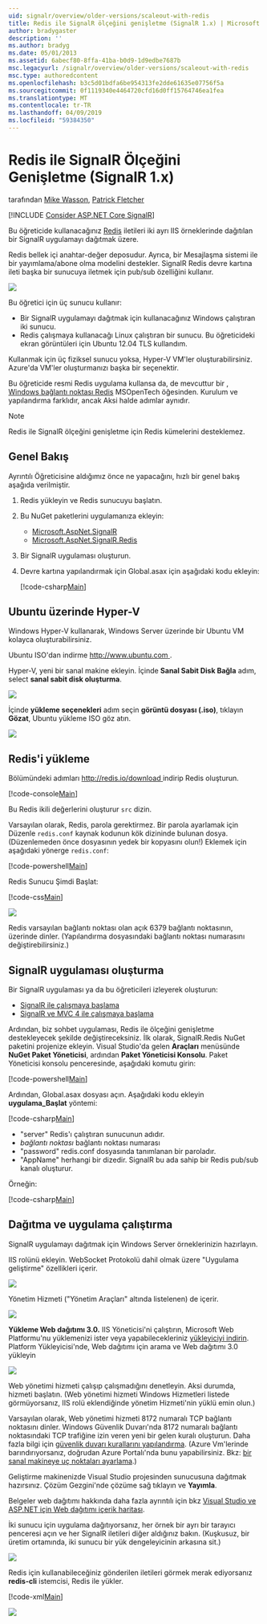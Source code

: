 ```yaml
---
uid: signalr/overview/older-versions/scaleout-with-redis
title: Redis ile SignalR ölçeğini genişletme (SignalR 1.x) | Microsoft Docs
author: bradygaster
description: ''
ms.author: bradyg
ms.date: 05/01/2013
ms.assetid: 6abecf80-8ffa-41ba-b0d9-1d9edbe7687b
msc.legacyurl: /signalr/overview/older-versions/scaleout-with-redis
msc.type: authoredcontent
ms.openlocfilehash: b3c5d01bdfa6be954313fe2dde61635e07756f5a
ms.sourcegitcommit: 0f1119340e4464720cfd16d0ff15764746ea1fea
ms.translationtype: MT
ms.contentlocale: tr-TR
ms.lasthandoff: 04/09/2019
ms.locfileid: "59384350"
---
```

# <a name="signalr-scaleout-with-redis-signalr-1x"></a>Redis ile SignalR Ölçeğini Genişletme (SignalR 1.x)

tarafından [Mike Wasson](https://github.com/MikeWasson), [Patrick Fletcher](https://github.com/pfletcher)

[!INCLUDE [Consider ASP.NET Core SignalR](~/includes/signalr/signalr-version-disambiguation.md)]

Bu öğreticide kullanacağınız [Redis](http://redis.io/) iletileri iki ayrı IIS örneklerinde dağıtılan bir SignalR uygulamayı dağıtmak üzere.

Redis bellek içi anahtar-değer deposudur. Ayrıca, bir Mesajlaşma sistemi ile bir yayımlama/abone olma modelini destekler. SignalR Redis devre kartına ileti başka bir sunucuya iletmek için pub/sub özelliğini kullanır.

![](scaleout-with-redis/_static/image1.png)

Bu öğretici için üç sunucu kullanır:

- Bir SignalR uygulamayı dağıtmak için kullanacağınız Windows çalıştıran iki sunucu.
- Redis çalışmaya kullanacağı Linux çalıştıran bir sunucu. Bu öğreticideki ekran görüntüleri için Ubuntu 12.04 TLS kullandım.

Kullanmak için üç fiziksel sunucu yoksa, Hyper-V VM'ler oluşturabilirsiniz. Azure'da VM'ler oluşturmanızı başka bir seçenektir.

Bu öğreticide resmi Redis uygulama kullansa da, de mevcuttur bir [, Windows bağlantı noktası Redis](https://github.com/MSOpenTech/redis) MSOpenTech öğesinden. Kurulum ve yapılandırma farklıdır, ancak Aksi halde adımlar aynıdır.

> [!NOTE] 
> 
> Redis ile SignalR ölçeğini genişletme için Redis kümelerini desteklemez.


## <a name="overview"></a>Genel Bakış

Ayrıntılı Öğreticisine aldığımız önce ne yapacağını, hızlı bir genel bakış aşağıda verilmiştir.

1. Redis yükleyin ve Redis sunucuyu başlatın.
2. Bu NuGet paketlerini uygulamanıza ekleyin: 

    - [Microsoft.AspNet.SignalR](http://nuget.org/packages/Microsoft.AspNet.SignalR)
    - [Microsoft.AspNet.SignalR.Redis](http://nuget.org/packages/Microsoft.AspNet.SignalR.Redis)
3. Bir SignalR uygulaması oluşturun.
4. Devre kartına yapılandırmak için Global.asax için aşağıdaki kodu ekleyin: 

    [!code-csharp[Main](scaleout-with-redis/samples/sample1.cs)]

## <a name="ubuntu-on-hyper-v"></a>Ubuntu üzerinde Hyper-V

Windows Hyper-V kullanarak, Windows Server üzerinde bir Ubuntu VM kolayca oluşturabilirsiniz.

Ubuntu ISO'dan indirme [ http://www.ubuntu.com ](http://www.ubuntu.com/).

Hyper-V, yeni bir sanal makine ekleyin. İçinde **Sanal Sabit Disk Bağla** adım, select **sanal sabit disk oluşturma**.

![](scaleout-with-redis/_static/image2.png)

İçinde **yükleme seçenekleri** adım seçin **görüntü dosyası (.iso)**, tıklayın **Gözat**, Ubuntu yükleme ISO göz atın.

![](scaleout-with-redis/_static/image3.png)

## <a name="install-redis"></a>Redis'i yükleme

Bölümündeki adımları [ http://redis.io/download ](http://redis.io/download) indirip Redis oluşturun.

[!code-console[Main](scaleout-with-redis/samples/sample2.cmd)]

Bu Redis ikili değerlerini oluşturur `src` dizin.

Varsayılan olarak, Redis, parola gerektirmez. Bir parola ayarlamak için Düzenle `redis.conf` kaynak kodunun kök dizininde bulunan dosya. (Düzenlemeden önce dosyasının yedek bir kopyasını olun!) Eklemek için aşağıdaki yönerge `redis.conf`:

[!code-powershell[Main](scaleout-with-redis/samples/sample3.ps1)]

Redis Sunucu Şimdi Başlat:

[!code-css[Main](scaleout-with-redis/samples/sample4.css)]

![](scaleout-with-redis/_static/image4.png)

Redis varsayılan bağlantı noktası olan açık 6379 bağlantı noktasının, üzerinde dinler. (Yapılandırma dosyasındaki bağlantı noktası numarasını değiştirebilirsiniz.)

## <a name="create-the-signalr-application"></a>SignalR uygulaması oluşturma

Bir SignalR uygulaması ya da bu öğreticileri izleyerek oluşturun:

- [SignalR ile çalışmaya başlama](../getting-started/tutorial-getting-started-with-signalr.md)
- [SignalR ve MVC 4 ile çalışmaya başlama](tutorial-getting-started-with-signalr-and-mvc-4.md)

Ardından, biz sohbet uygulaması, Redis ile ölçeğini genişletme destekleyecek şekilde değiştireceksiniz. İlk olarak, SignalR.Redis NuGet paketini projenize ekleyin. Visual Studio'da gelen **Araçları** menüsünde **NuGet Paket Yöneticisi**, ardından **Paket Yöneticisi Konsolu**. Paket Yöneticisi konsolu penceresinde, aşağıdaki komutu girin:

[!code-powershell[Main](scaleout-with-redis/samples/sample5.ps1)]

Ardından, Global.asax dosyası açın. Aşağıdaki kodu ekleyin **uygulama\_Başlat** yöntemi:

[!code-csharp[Main](scaleout-with-redis/samples/sample6.cs)]

- "server" Redis'ı çalıştıran sunucunun adıdır.
- *bağlantı noktası* bağlantı noktası numarası
- "password" redis.conf dosyasında tanımlanan bir paroladır.
- "AppName" herhangi bir dizedir. SignalR bu ada sahip bir Redis pub/sub kanalı oluşturur.

Örneğin:

[!code-csharp[Main](scaleout-with-redis/samples/sample7.cs)]

## <a name="deploy-and-run-the-application"></a>Dağıtma ve uygulama çalıştırma

SignalR uygulamayı dağıtmak için Windows Server örneklerinizin hazırlayın.

IIS rolünü ekleyin. WebSocket Protokolü dahil olmak üzere "Uygulama geliştirme" özellikleri içerir.

![](scaleout-with-redis/_static/image5.png)

Yönetim Hizmeti ("Yönetim Araçları" altında listelenen) de içerir.

![](scaleout-with-redis/_static/image6.png)

**Yükleme Web dağıtımı 3.0.** IIS Yöneticisi'ni çalıştırın, Microsoft Web Platformu'nu yüklemenizi ister veya yapabilecekleriniz [yükleyiciyi indirin](https://go.microsoft.com/fwlink/?LinkId=255386). Platform Yükleyicisi'nde, Web dağıtımı için arama ve Web dağıtımı 3.0 yükleyin

![](scaleout-with-redis/_static/image7.png)

Web yönetimi hizmeti çalışıp çalışmadığını denetleyin. Aksi durumda, hizmeti başlatın. (Web yönetimi hizmeti Windows Hizmetleri listede görmüyorsanız, IIS rolü eklendiğinde yönetim Hizmeti'nin yüklü emin olun.)

Varsayılan olarak, Web yönetimi hizmeti 8172 numaralı TCP bağlantı noktasını dinler. Windows Güvenlik Duvarı'nda 8172 numaralı bağlantı noktasındaki TCP trafiğine izin veren yeni bir gelen kuralı oluşturun. Daha fazla bilgi için [güvenlik duvarı kurallarını yapılandırma](https://technet.microsoft.com/library/dd448559(WS.10).aspx). (Azure Vm'lerinde barındırıyorsanız, doğrudan Azure Portalı'nda bunu yapabilirsiniz. Bkz: [bir sanal makineye uç noktaları ayarlama](https://azure.microsoft.com/documentation/articles/virtual-machines-set-up-endpoints/).)

Geliştirme makinenizde Visual Studio projesinden sunucusuna dağıtmak hazırsınız. Çözüm Gezgini'nde çözüme sağ tıklayın ve **Yayımla**.

Belgeler web dağıtımı hakkında daha fazla ayrıntılı için bkz [Visual Studio ve ASP.NET için Web dağıtımı içerik haritası](../../../whitepapers/aspnet-web-deployment-content-map.md).

İki sunucu için uygulama dağıtıyorsanız, her örnek bir ayrı bir tarayıcı penceresi açın ve her SignalR iletileri diğer aldığınız bakın. (Kuşkusuz, bir üretim ortamında, iki sunucu bir yük dengeleyicinin arkasına sit.)

![](scaleout-with-redis/_static/image8.png)

Redis için kullanabileceğiniz gönderilen iletileri görmek merak ediyorsanız **redis-cli** istemcisi, Redis ile yükler.

[!code-xml[Main](scaleout-with-redis/samples/sample8.xml)]

![](scaleout-with-redis/_static/image9.png)
